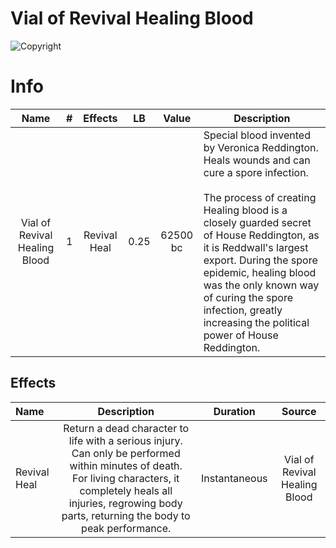 # Vial of Revival Healing Blood

![Copyright](./../VialOfMinorHealingBlood/VialOfHealingBlood.png)

# Info

|             Name             | # |   Effects   |  LB  |  Value  | Description                                                                                                                                                                                                                                                                                                                                                                                  |
| :---------------------------: | :-: | :----------: | :--: | :------: | -------------------------------------------------------------------------------------------------------------------------------------------------------------------------------------------------------------------------------------------------------------------------------------------------------------------------------------------------------------------------------------------- |
| Vial of Revival Healing Blood | 1 | Revival Heal | 0.25 | 62500 bc | Special blood invented by Veronica Reddington. Heals wounds and can cure a spore infection.<br /><br />The process of creating Healing blood is a closely guarded secret of House Reddington, as it is Reddwall's largest export. During the spore epidemic, healing blood was the only known way of curing the spore infection, greatly increasing the political power of House Reddington. |

## Effects

| Name         |                                                                                                             Description                                                                                                             |   Duration   |            Source            |
| :----------- | :--------------------------------------------------------------------------------------------------------------------------------------------------------------------------------------------------------------------------: | :-----------: | :---------------------------: |
| Revival Heal | Return a dead character to life with a serious injury. Can only be performed within minutes of death. For living characters, it completely heals all injuries, regrowing body parts, returning the body to peak performance. | Instantaneous | Vial of Revival Healing Blood |
